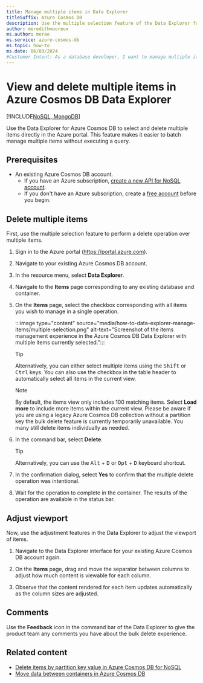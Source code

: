 ```yaml
---
title: Manage multiple items in Data Explorer
titleSuffix: Azure Cosmos DB
description: Use the multiple selection feature of the Data Explorer for Azure Cosmos DB to batch delete items directly in the Azure portal.
author: meredithmooreux
ms.author: merae
ms.service: azure-cosmos-db
ms.topic: how-to
ms.date: 06/03/2024
#Customer Intent: As a database developer, I want to manage multiple items using the Data Explorer, so that I can delete items in bulk.
---
```


# View and delete multiple items in Azure Cosmos DB Data Explorer

[!INCLUDE[NoSQL, MongoDB](includes/appliesto-nosql-mongodb.md)]

Use the Data Explorer for Azure Cosmos DB to select and delete multiple items directly in the Azure portal. This feature makes it easier to batch manage multiple items without executing a query.

## Prerequisites

- An existing Azure Cosmos DB account.
  - If you have an Azure subscription, [create a new API for NoSQL account](nosql/how-to-create-account.md?tabs=azure-portal).
  - If you don't have an Azure subscription, create a [free account](https://azure.microsoft.com/free/?WT.mc_id=A261C142F) before you begin.

## Delete multiple items

First, use the multiple selection feature to perform a delete operation over multiple items.

1. Sign in to the Azure portal (<https://portal.azure.com>).

1. Navigate to your existing Azure Cosmos DB account.

1. In the resource menu, select **Data Explorer**.

1. Navigate to the **Items** page corresponding to any existing database and container.

1. On the **Items** page, select the checkbox corresponding with all items you wish to manage in a single operation.

    :::image type="content" source="media/how-to-data-explorer-manage-items/multiple-selection.png" alt-text="Screenshot of the items management experience in the Azure Cosmos DB Data Explorer with multiple items currently selected.":::

    > [!TIP]
    > Alternatively, you can either select multiple items using the <kbd>Shift</kbd> or <kbd>Ctrl</kbd> keys. You can also use the checkbox in the table header to automatically select all items in the current view.

    > [!NOTE]
    > By default, the items view only includes 100 matching items. Select **Load more** to include more items within the current view. Please be aware if you are using a legacy Azure Cosmos DB collection without a partition key the bulk delete feature is currently temporarily unavailable.  You many still delete items individually as needed.

1. In the command bar, select **Delete**.

    > [!TIP]
    > Alternatively, you can use the <kbd>Alt</kbd> + <kbd>D</kbd> or <kbd>Opt</kbd> + <kbd>D</kbd> keyboard shortcut.

1. In the confirmation dialog, select **Yes** to confirm that the multiple delete operation was intentional.

1. Wait for the operation to complete in the container. The results of the operation are available in the status bar.

## Adjust viewport

Now, use the adjustment features in the Data Explorer to adjust the viewport of items.

1. Navigate to the Data Explorer interface for your existing Azure Cosmos DB account again.

1. On the **Items** page, drag and move the separator between columns to adjust how much content is viewable for each column.

1. Observe that the content rendered for each item updates automatically as the column sizes are adjusted.

## Comments

Use the **Feedback** icon in the command bar of the Data Explorer to give the product team any comments you have about the bulk delete experience.

## Related content

- [Delete items by partition key value in Azure Cosmos DB for NoSQL](nosql/how-to-delete-by-partition-key.md)
- [Move data between containers in Azure Cosmos DB](container-copy.md)

